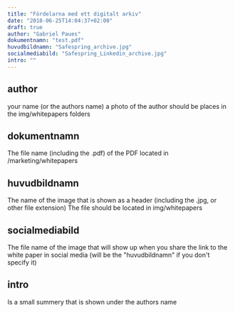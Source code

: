 ```yaml
---
title: "Fördelarna med ett digitalt arkiv"
date: "2018-06-25T14:04:37+02:00"
draft: true
author: "Gabriel Paues"
dokumentnamn: "test.pdf"
huvudbildnamn: "Safespring_archive.jpg"
socialmediabild: "Safespring_Linkedin_archive.jpg"
intro: ""
---
```


## author
your name (or the authors name)
a photo of the author should be places in the img/whitepapers folders

## dokumentnamn
The file name (including the .pdf) of the PDF located in /marketing/whitepapers

## huvudbildnamn
The name of the image that is shown as a header (including the .jpg, or other file extension)
The file should be located in img/whitepapers

## socialmediabild
The file name of the image that will show up when you share the link to the white paper in social media
(will be the "huvudbildnamn" if you don't specify it)

## intro
Is a small summery that is shown under the authors name
